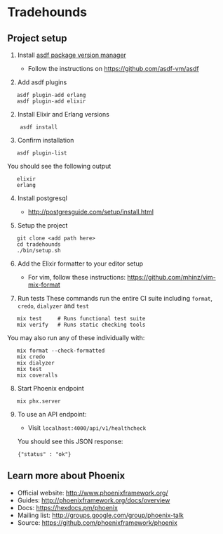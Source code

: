 # Tradehounds

## Project setup

1. Install [asdf package version manager](https://github.com/asdf-vm/asdf)
   * Follow the instructions on https://github.com/asdf-vm/asdf

1. Add asdf plugins
```
   asdf plugin-add erlang
   asdf plugin-add elixir
```

2. Install Elixir and Erlang versions
```
    asdf install
```

3. Confirm installation
```
   asdf plugin-list
```

You should see the following output
```
   elixir
   erlang
```

4. Install postgresql
   * http://postgresguide.com/setup/install.html

5. Setup the project
```
   git clone <add path here>
   cd tradehounds
   ./bin/setup.sh
```

6. Add the Elixir formatter to your editor setup
   * For vim, follow these instructions: https://github.com/mhinz/vim-mix-format

7. Run tests
These commands run the entire CI suite including `format`, `credo`, `dialyzer`
and `test`
```
   mix test     # Runs functional test suite
   mix verify   # Runs static checking tools
```

You may also run any of these individually with:
```
   mix format --check-formatted
   mix credo
   mix dialyzer
   mix test
   mix coveralls
```

8. Start Phoenix endpoint
```
   mix phx.server
```

9. To use an API endpoint:
   * Visit `localhost:4000/api/v1/healthcheck`

   You should see this JSON response:

   ```
   {"status" : "ok"}
   ```

## Learn more about Phoenix

  * Official website: http://www.phoenixframework.org/
  * Guides: http://phoenixframework.org/docs/overview
  * Docs: https://hexdocs.pm/phoenix
  * Mailing list: http://groups.google.com/group/phoenix-talk
  * Source: https://github.com/phoenixframework/phoenix

